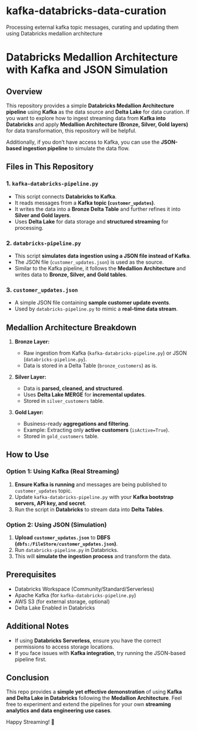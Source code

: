 # kafka-databricks-data-curation
Processing external kafka topic messages, curating and updating them using Databricks medallion architecture


# Databricks Medallion Architecture with Kafka and JSON Simulation

## Overview

This repository provides a simple **Databricks Medallion Architecture pipeline** using **Kafka** as the data source and **Delta Lake** for data curation. If you want to explore how to ingest streaming data from **Kafka into Databricks** and apply **Medallion Architecture (Bronze, Silver, Gold layers)** for data transformation, this repository will be helpful.

Additionally, if you don’t have access to Kafka, you can use the **JSON-based ingestion pipeline** to simulate the data flow.

## Files in This Repository

### 1. `kafka-databricks-pipeline.py`
- This script connects **Databricks to Kafka**.
- It reads messages from a **Kafka topic (`customer_updates`)**.
- It writes the data into a **Bronze Delta Table** and further refines it into **Silver and Gold layers**.
- Uses **Delta Lake** for data storage and **structured streaming** for processing.

### 2. `databricks-pipeline.py`
- This script **simulates data ingestion using a JSON file instead of Kafka**.
- The JSON file (`customer_updates.json`) is used as the source.
- Similar to the Kafka pipeline, it follows the **Medallion Architecture** and writes data to **Bronze, Silver, and Gold tables**.

### 3. `customer_updates.json`
- A simple JSON file containing **sample customer update events**.
- Used by `databricks-pipeline.py` to mimic a **real-time data stream**.

## Medallion Architecture Breakdown

1. **Bronze Layer:**  
   - Raw ingestion from Kafka (`kafka-databricks-pipeline.py`) or JSON (`databricks-pipeline.py`).
   - Data is stored in a Delta Table (`bronze_customers`) as is.

2. **Silver Layer:**  
   - Data is **parsed, cleaned, and structured**.
   - Uses **Delta Lake MERGE** for **incremental updates**.
   - Stored in `silver_customers` table.

3. **Gold Layer:**  
   - Business-ready **aggregations and filtering**.
   - Example: Extracting only **active customers** (`isActive=True`).
   - Stored in `gold_customers` table.

## How to Use

### **Option 1: Using Kafka (Real Streaming)**
1. **Ensure Kafka is running** and messages are being published to `customer_updates` topic.
2. Update `kafka-databricks-pipeline.py` with your **Kafka bootstrap servers, API key, and secret**.
3. Run the script in **Databricks** to stream data into **Delta Tables**.

### **Option 2: Using JSON (Simulation)**
1. **Upload `customer_updates.json`** to **DBFS (`dbfs:/FileStore/customer_updates.json`)**.
2. Run `databricks-pipeline.py` in Databricks.
3. This will **simulate the ingestion process** and transform the data.

## Prerequisites
- Databricks Workspace (Community/Standard/Serverless)
- Apache Kafka (for `kafka-databricks-pipeline.py`)
- AWS S3 (for external storage, optional)
- Delta Lake Enabled in Databricks

## Additional Notes
- If using **Databricks Serverless**, ensure you have the correct permissions to access storage locations.
- If you face issues with **Kafka integration**, try running the JSON-based pipeline first.

## Conclusion
This repo provides a **simple yet effective demonstration** of using **Kafka and Delta Lake in Databricks** following the **Medallion Architecture**. Feel free to experiment and extend the pipelines for your own **streaming analytics and data engineering use cases**.

Happy Streaming! 🚀
